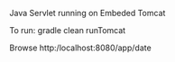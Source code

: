 Java Servlet running on Embeded Tomcat

To run:
gradle clean runTomcat

Browse http:/localhost:8080/app/date